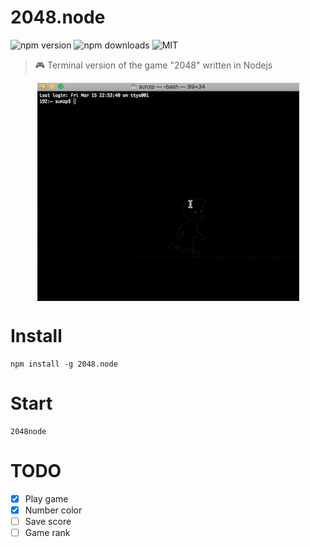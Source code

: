 # 2048.node

![npm version](https://img.shields.io/npm/v/2048.node.svg)
![npm downloads](https://img.shields.io/npm/dt/2048.node.svg)
![MIT](https://img.shields.io/badge/license-MIT-blue.svg)


> 🎮 Terminal version of the game "2048" written in Nodejs

<p align="center">
    <img align="center" alt="2048 in action!" src="demo.gif"></img>
</p>

# Install 

```
npm install -g 2048.node
```

# Start

```
2048node
```

# TODO

- [x] Play game
- [x] Number color
- [ ] Save score
- [ ] Game rank